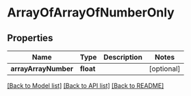 # ArrayOfArrayOfNumberOnly

## Properties
Name | Type | Description | Notes
------------ | ------------- | ------------- | -------------
**arrayArrayNumber** | **float** |  | [optional] 

[[Back to Model list]](../README.md#documentation-for-models) [[Back to API list]](../README.md#documentation-for-api-endpoints) [[Back to README]](../README.md)


